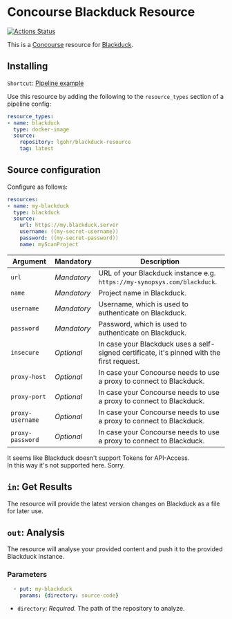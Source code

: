 # Concourse Blackduck Resource
[![Actions Status](https://wdp9fww0r9.execute-api.us-west-2.amazonaws.com/production/badge/elgohr/concourse-blackduck)](https://wdp9fww0r9.execute-api.us-west-2.amazonaws.com/production/results/elgohr/concourse-blackduck)

This is a [Concourse](https://concourse-ci.org/) resource for [Blackduck](https://www.blackducksoftware.com).  

## Installing

`Shortcut`: [Pipeline example](https://github.com/elgohr/concourse-blackduck/blob/master/example-pipeline.yml)

Use this resource by adding the following to
the `resource_types` section of a pipeline config:

```yaml
resource_types:
- name: blackduck
  type: docker-image
  source:
    repository: lgohr/blackduck-resource
    tag: latest
```

## Source configuration

Configure as follows:

```yaml
resources:
- name: my-blackduck
  type: blackduck
  source:
    url: https://my.blackduck.server
    username: ((my-secret-username))
    password: ((my-secret-password))
    name: myScanProject
```

| Argument        | Mandatory               | Description                                                                                |
|-----------------|-------------------------|--------------------------------------------------------------------------------------------|
| `url`           | *Mandatory*             | URL of your Blackduck instance e.g. `https://my-synopsys.com/blackduck`.                   |
| `name`          | *Mandatory*             | Project name in Blackduck.                                                                 |
| `username`      | *Mandatory*             | Username, which is used to authenticate on Blackduck.                                      |
| `password`      | *Mandatory*             | Password, which is used to authenticate on Blackduck.                                      |
| `insecure`      | *Optional*              | In case your Blackduck uses a self-signed certificate, it's pinned with the first request. |
| `proxy-host`    | *Optional*              | In case your Concourse needs to use a proxy to connect to Blackduck.                       |
| `proxy-port`    | *Optional*              | In case your Concourse needs to use a proxy to connect to Blackduck.                       |
| `proxy-username`| *Optional*              | In case your Concourse needs to use a proxy to connect to Blackduck.                       |
| `proxy-password`| *Optional*              | In case your Concourse needs to use a proxy to connect to Blackduck.                       |

It seems like Blackduck doesn't support Tokens for API-Access.  
In this way it's not supported here. Sorry.

## `in`: Get Results
The resource will provide the latest version changes on Blackduck as a file for later use.

## `out`: Analysis
The resource will analyse your provided content and push it to the provided Blackduck instance.

### Parameters

```yaml
  - put: my-blackduck
    params: {directory: source-code}
```

* `directory`: *Required.* The path of the repository to analyze.
